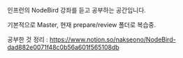 인프런의 NodeBird 강좌를 듣고 공부하는 공간입니다.

기본적으로 Master, 현재 prepare/review 폴더로 복습중.


공부한 것 정리 : https://www.notion.so/nakseono/NodeBird-dad882e0071f48c0b56a601f565108db
